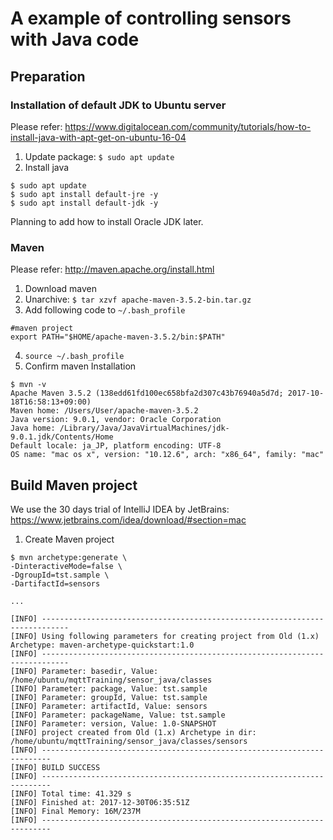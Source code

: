 # A example of controlling sensors with Java code
## Preparation
### Installation of default JDK to Ubuntu server
Please refer: https://www.digitalocean.com/community/tutorials/how-to-install-java-with-apt-get-on-ubuntu-16-04
1. Update package: `$ sudo apt update`
2. Install java
```
$ sudo apt update
$ sudo apt install default-jre -y
$ sudo apt install default-jdk -y
```

Planning to add how to install Oracle JDK later.

### Maven
Please refer: http://maven.apache.org/install.html
1. Download maven
2. Unarchive: `$ tar xzvf apache-maven-3.5.2-bin.tar.gz`
3. Add following code to `~/.bash_profile`

```
#maven project
export PATH="$HOME/apache-maven-3.5.2/bin:$PATH"
```

4. `source ~/.bash_profile`
5. Confirm maven Installation
```
$ mvn -v
Apache Maven 3.5.2 (138edd61fd100ec658bfa2d307c43b76940a5d7d; 2017-10-18T16:58:13+09:00)
Maven home: /Users/User/apache-maven-3.5.2
Java version: 9.0.1, vendor: Oracle Corporation
Java home: /Library/Java/JavaVirtualMachines/jdk-9.0.1.jdk/Contents/Home
Default locale: ja_JP, platform encoding: UTF-8
OS name: "mac os x", version: "10.12.6", arch: "x86_64", family: "mac"
```

## Build Maven project
We use the 30 days trial of IntelliJ IDEA by JetBrains: https://www.jetbrains.com/idea/download/#section=mac

1. Create Maven project

```
$ mvn archetype:generate \
-DinteractiveMode=false \
-DgroupId=tst.sample \
-DartifactId=sensors

...

[INFO] ----------------------------------------------------------------------------
[INFO] Using following parameters for creating project from Old (1.x) Archetype: maven-archetype-quickstart:1.0
[INFO] ----------------------------------------------------------------------------
[INFO] Parameter: basedir, Value: /home/ubuntu/mqttTraining/sensor_java/classes
[INFO] Parameter: package, Value: tst.sample
[INFO] Parameter: groupId, Value: tst.sample
[INFO] Parameter: artifactId, Value: sensors
[INFO] Parameter: packageName, Value: tst.sample
[INFO] Parameter: version, Value: 1.0-SNAPSHOT
[INFO] project created from Old (1.x) Archetype in dir: /home/ubuntu/mqttTraining/sensor_java/classes/sensors
[INFO] ------------------------------------------------------------------------
[INFO] BUILD SUCCESS
[INFO] ------------------------------------------------------------------------
[INFO] Total time: 41.329 s
[INFO] Finished at: 2017-12-30T06:35:51Z
[INFO] Final Memory: 16M/237M
[INFO] ------------------------------------------------------------------------
```
